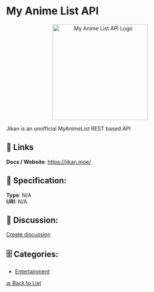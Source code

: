 # My Anime List API
<p align="center">
    <img width="256" src="https://raw.githubusercontent.com/apis-list/apis-list/main/apis/my-anime-list-api/logo_256x256.png" alt="My Anime List API Logo"/>
</p>

Jikan is an unofficial MyAnimeList REST based API

##  🔗 Links
**Docs / Website**: https://jikan.moe/

## 🧬 Specification:
**Type**: N/A  
**URI**: N/A

## 💬 Discussion:
[Create discussion](https://github.com/apis-list/apis-list/discussions/new)

## 🗄️ Categories:
- [Entertainment](https://github.com/apis-list/apis-list#entertainment)




[🔙 Back to List](https://github.com/apis-list/apis-list)
